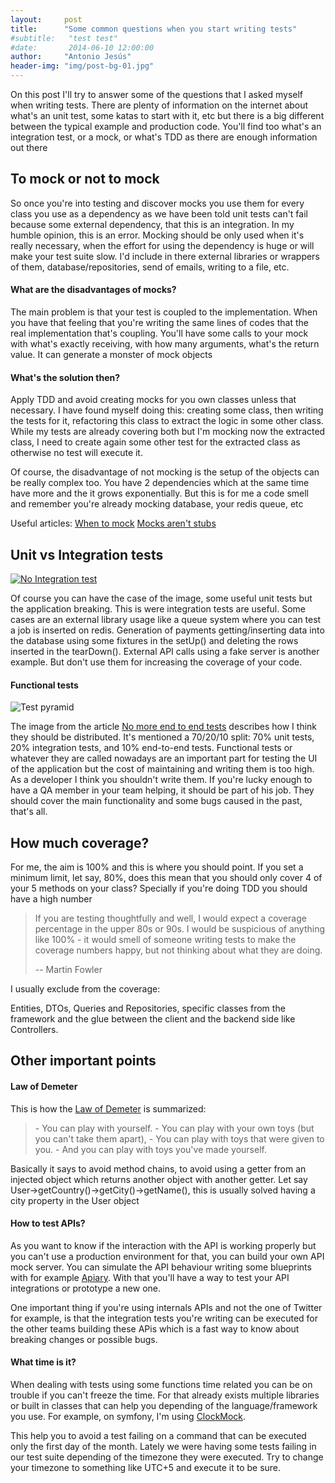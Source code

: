 ```yaml
---
layout:     post
title:      "Some common questions when you start writing tests"
#subtitle:   "test test"
#date:       2014-06-10 12:00:00
author:     "Antonio Jesús"
header-img: "img/post-bg-01.jpg"
---
```


<p>On this post I'll try to answer some of the questions that I asked myself when writing tests. There are plenty of
information on the internet about what's an unit test, some katas to start with it, etc but there is a big different
between the typical example and production code. You'll find too what's an integration test, or a mock, or what's TDD as
there are enough information out there</p>

<h2 class="section-heading">To mock or not to mock</h2>

<p>So once you're into testing and discover mocks you use them for every class you use as a dependency as we have been told
unit tests can't fail because some external dependency, that this is an integration. In my humble opinion, this is an
error. Mocking should be only used when it's really necessary, when the effort for using the dependency is huge or will
make your test suite slow. I'd include in there external libraries or wrappers of them, database/repositories,
send of emails, writing to a file, etc.</p>

<h4>What are the disadvantages of mocks?</h4>

<p>The main problem is that your test is coupled to the implementation. When you have that feeling that you're writing
the same lines of codes that the real implementation that's coupling. You'll have some calls to your mock with what's
exactly receiving, with how many arguments, what's the return value. It can generate a monster of mock objects</p>

<h4>What's the solution then?</h4>

<p>Apply TDD and avoid creating mocks for you own classes unless that necessary. I have found myself doing this: creating
some class, then writing the tests for it, refactoring this class to extract the logic in some other class. While my
tests are already covering both but I'm mocking now the extracted class, I need to create again some other test for the
extracted class as otherwise no test will execute it.</p>

<p>Of course, the disadvantage of not mocking is the setup of the objects can be really complex too. You have 2
dependencies which at the same time have more and the it grows exponentially. But this is for me a code smell and
remember you're already mocking database, your redis queue, etc</p>

<p>
Useful articles:
<a href="https://8thlight.com/blog/uncle-bob/2014/05/10/WhenToMock.html" target="_blank">When to mock</a>
<a href="http://martinfowler.com/articles/mocksArentStubs.html" target="_blank">Mocks aren't stubs</a>
</p>

<h2 class="section-heading">Unit vs Integration tests</h2>

<a href="#">
    <img src="{{ site.baseurl }}/img/no_integration_test.gif" alt="No Integration test">
</a>

<p>Of course you can have the case of the image, some useful unit tests but the application breaking. This is were
integration tests are useful. Some cases are an external library usage like a queue system where you can test a job is
inserted on redis. Generation of payments getting/inserting data into the database using some fixtures in the setUp()
and deleting the rows inserted in the tearDown(). External API calls using a fake server is another example. But don't
use them for increasing the coverage of your code.</p>

<h4>Functional tests</h4>

<img src="https://2.bp.blogspot.com/-YTzv_O4TnkA/VTgexlumP1I/AAAAAAAAAJ8/57-rnwyvP6g/s1600/image02.png" alt="Test pyramid">

<p>The image from the article <a href="https://testing.googleblog.com/2015/04/just-say-no-to-more-end-to-end-tests.html"
target="_blank">No more end to end tests</a> describes how I think they should be distributed. It's mentioned a
70/20/10 split: 70% unit tests, 20% integration tests, and 10% end-to-end tests. Functional tests or whatever they are
called nowadays are an important part for testing the UI of the application but the cost of maintaining and writing them
is too high. As a developer I think you shouldn't write them. If you're lucky enough to have a QA member in your team
helping, it should be part of his job. They should cover the main functionality and some bugs caused in the past,
that's all.</p>


<h2 class="section-heading">How much coverage?</h2>

<p>For me, the aim is 100% and this is where you should point. If you set a minimum limit, let say, 80%, does this mean
that you should only cover 4 of your 5 methods on your class? Specially if you're doing TDD you should have a high
number</p>

<blockquote>
<p>If you are testing thoughtfully and well, I would expect a coverage percentage in the upper 80s or 90s. I
would be suspicious of anything like 100% - it would smell of someone writing tests to make the coverage numbers happy,
but not thinking about what they are doing.</p>

-- Martin Fowler
</blockquote>

<p>I usually exclude from the coverage:</p>

<p>Entities, DTOs, Queries and Repositories, specific classes from the framework and the glue between the client and the
backend side like Controllers.</p>

<h2 class="section-heading">Other important points</h2>

<p></p>

<h4>Law of Demeter</h4>

<p>This is how the <a href="https://en.wikipedia.org/wiki/Law_of_Demeter" target="_blank">Law of Demeter</a> is
summarized:</p>

<blockquote>
- You can play with yourself.
- You can play with your own toys (but you can't take them apart),
- You can play with toys that were given to you.
- And you can play with toys you've made yourself.
</blockquote>

<p>Basically it says to avoid method chains, to avoid using a getter from an injected object which returns another object
with another getter. Let say User->getCountry()->getCity()->getName(), this is usually solved having a city property
in the User object</p>

<h4>How to test APIs?</h4>

<p>As you want to know if the interaction with the API is working properly but you can't use a production environment for
that, you can build your own API mock server. You can simulate the API behaviour writing some blueprints with for
example <a href="https://github.com/apiaryio" target="_blank">Apiary</a>. With that you'll have a way to test your API
integrations or prototype a new one.</p>

<p>One important thing if you're using internals APIs and not the one of Twitter for example, is that the integration
tests you're writing can be executed for the other teams building these APis which is a fast way to know about breaking
changes or possible bugs.</p>

<h4>What time is it?</h4>

<p>When dealing with tests using some functions time related you can be on trouble if you can't freeze the time. For
that already exists multiple libraries or built in classes that can help you depending of the language/framework you use.
For example, on symfony, I'm using <a href="https://github.com/symfony/phpunit-bridge/blob/master/ClockMock.php"
target="_blank">ClockMock</a>.</p>

<p>This help you to avoid a test failing on a command that can be executed only the first day of the month. Lately
we were having some tests failing in our test suite depending of the timezone they were executed. Try to change your
timezone to something like UTC+5 and execute it to be sure.</p>







